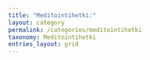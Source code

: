 ```yaml
---
title: "Meditointihetki:"
layout: category
permalink: /categories/meditointihetki
taxonomy: Meditointihetki
entries_layout: grid
---
```

